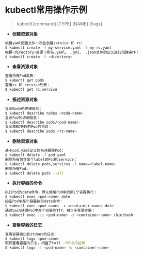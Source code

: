 # kubectl常用操作示例
> kubectl  [command]  [TYPE]  [NAME]  [flags]
+ **创建资源对象**
```bash
根据yaml配置文件一次性创建service 和 rc:
$ kubectl create -f my-service.yaml -f my-rc.yaml
根据<directory>目录下所有.yaml、 .yml、 .json文件的定义进行创建操作：
$ kubectl create -f <directory>
```

+ **查看资源对象**
```bash
查看所有Pod类表：
$ kubectl get pods
查看rc 和 service列表：
$ kubectl get rc,service
```

+ **描述资源对象**
```bash
显示Node的详细信息：
$ kubectl describe nodes <node-name>
显示Pod的详细信息：
$ kubectl describe pods/<pod-name>
显示由RC管理的Pod的信息：
$ kubectl describe pods <rc-name>
```

+ **删除资源对象**
```bash
基于pod.yaml定义的名称删除Pod:
$ kubectl delete -f pod.yaml
删除所有包含某个label的Pod和service：
$ kubectl delete pods,services -l name=<label-name>
删除所有Pod:
$ kubectl delete pods --all
```

+ **执行容器的命令**
```bash
执行Pod的date命令，默认使用Pod中的第1个容器执行：
$ kubectl exec <pod-name> date
指定Pod中某个容器执行date命令：
$ kubectl exec <pod-name> -c <container-name> date
通过bash获得Pod中某个容器的TTY，相当于登录容器：
$ kubectl exec -it <pod-name> -c <container-name> /bin/bash
```

+ **查看容器的日志**
```bash
查看容器输出到stdout的日志：
$ kubectl logs <pod-name>
跟踪查看容器的日志，相当于tail -f命令的结果：
$ kubectl logs -f <pod-name> -c <container-name>
```



